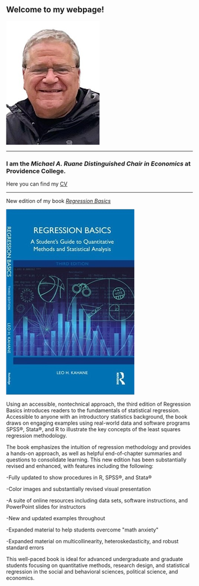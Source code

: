 ## **Welcome to my webpage!**

![](mypic.jpg)

---

### I am the *Michael A. Ruane Distinguished Chair in Economics* at Providence College.

Here you can find my [CV](vita_Fall_2024.pdf)

---
New edition of my book [*Regression Basics*](https://www.routledge.com/9781032393186)

![](rb3e_cov.jpg)

Using an accessible, nontechnical approach, the third edition of Regression Basics introduces readers to the fundamentals of statistical regression. Accessible to anyone with an introductory statistics background, the book draws on engaging examples using real-world data and software programs SPSS®, Stata®, and R to illustrate the key concepts of the least squares regression methodology.

The book emphasizes the intuition of regression methodology and provides a hands-on approach, as well as helpful end-of-chapter summaries and questions to consolidate learning. This new edition has been substantially revised and enhanced, with features including the following:

-Fully updated to show procedures in R, SPSS®, and Stata®

-Color images and substantially revised visual presentation

-A suite of online resources including data sets, software instructions, and PowerPoint slides for instructors

-New and updated examples throughout

-Expanded material to help students overcome "math anxiety"

-Expanded material on multicollinearity, heteroskedasticity, and robust standard errors

This well-paced book is ideal for advanced undergraduate and graduate students focusing on quantitative methods, research design, and statistical regression in the social and behavioral sciences, political science, and economics.
